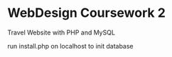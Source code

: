 # WebDesign Coursework 2
Travel Website with PHP and MySQL

run install.php on localhost to init database
